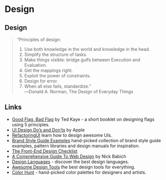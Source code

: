 # Design

## Design

> “Principles of design:  
> 1. Use both knowledge in the world and knowledge in the head.  
> 2. Simplify the structure of tasks.  
> 3. Make things visible: bridge gulfs between Execution and Evaluation.  
> 4. Get the mappings right.  
> 5. Exploit the power of constraints.  
> 6. Design for error.  
> 7. When all else fails, standardize.”  
> ―Donald A. Norman, The Design of Everyday Things

## Links

* [Good Flag, Bad Flag](https://nava.org/good-flag-bad-flag/) by Ted Kaye - a short booklet on designing flags using 5 principles.
* [UI Design Do’s and Don’ts](https://developer.apple.com/design/tips/) by Apple
* [RefactoringUI](https://refactoringui.com/) learn how to design awesome UIs.
* [Brand Style Guide Examples](https://saijogeorge.com/brand-style-guide-examples/) hand-picked collection of brand style guide examples, pattern libraries and design manuals for inspiration.
* [The Front-End Design Checklist](https://frontenddesignchecklist.io)
* [A Comprehensive Guide To Web Design](https://www.smashingmagazine.com/2017/11/comprehensive-guide-web-design/) by Nick Babich
* [Design Languages](https://design-languages.com/) - discover the best design languages.
* [Awesome Design Tools](https://github.com/LisaDziuba/Awesome-Design-Tools#readme) the best design tools for everything.
* [Color Hunt](https://colorhunt.co/) - hand-picked color palettes for designers and artists.

